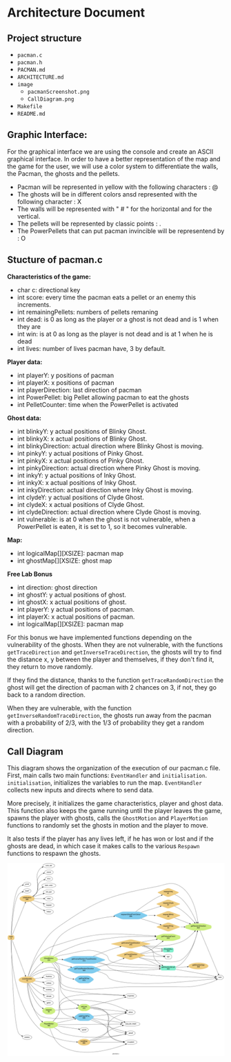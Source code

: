 Architecture Document
=========================================
Project structure
----------------------
- `pacman.c`
- `pacman.h`
- `PACMAN.md`
- `ARCHITECTURE.md`
- `image`
    - `pacmanScreenshot.png`
    - `CallDiagram.png`
- `Makefile`
- `README.md`


**Graphic Interface:**
----------------------
For the graphical interface we are using the console and create an ASCII graphical interface. In order to have a better representation of the map and the game for the user, we will use a color system to differentiate the walls, the Pacman, the ghosts and the pellets.

- Pacman will be represented in yellow with the following characters : @ 
- The ghosts will be in different colors ansd represented with the following character : X 
- The walls will be represented with " # " for the horizontal and for the vertical.
- The pellets will be represented by classic points : .
- The PowerPellets that can put pacman invincible will be representend by : O


Stucture of **pacman.c**
----------------------

**Characteristics of the game:**

- char c: directional key
- int score: every time the pacman eats a pellet or an enemy this increments.
- int remainingPellets: numbers of pellets remaning
- int dead: is 0 as long as the player or a ghost is not dead and is 1 when they are
- int win: is at 0 as long as the player is not dead and is at 1 when he is dead
- int lives: number of lives pacman have, 3 by default.

**Player data:**

- int playerY: y positions of pacman
- int playerX: x positions of pacman
- int playerDirection: last direction of pacman
- int PowerPellet: big Pellet allowing pacman to eat the ghosts
- int PelletCounter: time when the PowerPellet is activated

**Ghost data:**

- int blinkyY: y actual positions of Blinky Ghost.
- int blinkyX: x actual positions of Blinky Ghost.
- int blinkyDirection: actual direction where Blinky Ghost is moving.
- int pinkyY: y actual positions of Pinky Ghost.
- int pinkyX: x actual positions of Pinky Ghost.
- int pinkyDirection: actual direction where Pinky Ghost is moving.
- int inkyY: y actual positions of Inky Ghost.
- int inkyX: x actual positions of Inky Ghost.
- int inkyDirection: actual direction where Inky Ghost is moving.
- int clydeY: y actual positions of Clyde Ghost.
- int clydeX: x actual positions of Clyde Ghost.
- int clydeDirection: actual direction where Clyde Ghost is moving.
- int vulnerable: is at 0 when the ghost is not vulnerable, when a PowerPellet is eaten, it is set to 1, so it becomes vulnerable.


**Map:**

- int logicalMap[][XSIZE]: pacman map
- int ghostMap[][XSIZE: ghost map

**Free Lab Bonus**

- int direction: ghost direction
- int ghostY: y actual positions of ghost.
- int ghostX: x actual positions of ghost.
- int playerY: y actual positions of pacman.
- int playerX: x actual positions of pacman.
- int logicalMap[][XSIZE]: pacman map

For this bonus we have implemented functions depending on the vulnerability of the ghosts. When they are not vulnerable, with the functions `getTraceDirection` and `getInverseTraceDirection`, the ghosts will try to find the distance x, y between the player and themselves, if they don't find it, they return to move randomly. 

If they find the distance, thanks to the function `getTraceRandomDirection` the ghost will get the direction of pacman with 2 chances on 3, if not, they go back to a random direction.

When they are vulnerable, with the function `getInverseRandomTraceDirection`, the ghosts run away from the pacman with a probability of 2/3, with the 1/3 of probability they get a random direction.



Call Diagram
----------------------

This diagram shows the organization of the execution of our pacman.c file.
First, main calls two main functions: `EventHandler` and `initialisation`. `initialisation`, initializes the variables to run the map. `EventHandler` collects new inputs and directs where to send data. 

More precisely, it initializes the game characteristics, player and ghost data. This function also keeps the game running until the player leaves the game, spawns the player with ghosts, calls the `GhostMotion` and `PlayerMotion` functions to randomly set the ghosts in motion and the player to move.

It also tests if the player has any lives left, if he has won or lost and if the ghosts are dead, in which case it makes calls to the various `Respawn` functions to respawn the ghosts.


![Diagram](image/CallDiagram.png)
